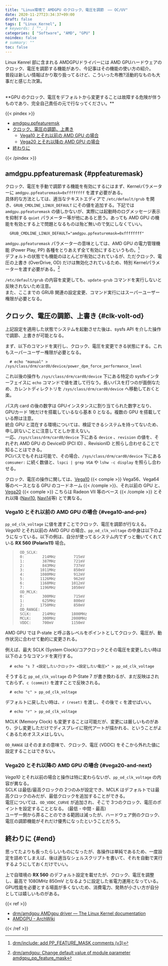 ```yaml
---
title: "Linux環境で AMDGPU のクロック、電圧を調節　―― OC/UV"
date: 2020-11-27T23:34:37+09:00
draft: false
tags: [ "Linux_Kernel", ]
# keywords: [ "", ]
categories: [ "Software", "AMD", "GPU" ]
noindex: false
# summary: ""
toc: false
---
```


Linux Kenrel 部に含まれる AMDGPUドライバーには AMD GPUハードウェアのクロック、電圧を調節する機能があり、今記事はその機能の使い方の紹介。  
普段は新しい情報ばかり取り扱ってるけど、こういった布教?活動的なものも大事だと感じた次第。  

<br>
**GPU のクロック、電圧をデフォルトから変更することは故障する危険が伴うものであり、完全自己責任の元で行なってください。**

{{< pindex >}}

 * [amdgpu.ppfeaturemsk](#ppfeaturemask)
 * [クロック、電圧の調節、上書き](#clk-volt-od)
   * [Vega10 とそれ以前の AMD GPU の場合](#vega10-and-pre)
   * [Vega20 とそれ以降の AMD GPU の場合](#vega20-and-next)
 * [終わりに](#end)

{{< /pindex >}}

## amdgpu.ppfeaturemask {#ppfeaturemask}

クロック、電圧を手動で調節する機能を有効にするにはまず、Kernelパラメーターに `amdgpu.ppfeaturemask=0xffffffff` を渡す必要がある。  
具体的な方法としては、適当なテキストエディアで `/etc/default/grub` を開き、`GRUB_CMDLINE_LINUX_DEFAULT` にその値を追加する。下記では `amdgpu.ppfeaturemask` の値しかないが、実際には起動時のログメッセージ表示を抑制する `quiet` パラメーター等が他にあると思う。あっても AMD GPU の機能を有効とする上で問題となるものは殆ど無いので気にしなくていい。  

      GRUB_CMDLINE_LINUX_DEFAULT="amdgpu.ppfeaturemask=0xffffffff"

`amdgpu.ppfeaturemask` パラメーターの意味としては、AMD GPU の電力管理機能 (Power Play, PP) 各種をとりあえず全て有効にするというもの。[^ppfeaturemask]  
デフォルトの状態でも機能のほとんどが有効にされているが、ただクロック、電圧の上書き (OverDrive, OD) だけは無効化されているため、特別 Kernelパラメーターを渡す必要がある。[^pp-parameter]  

[^ppfeaturemask]: [drm/include: add PP_FEATURE_MASK comments (v3)](https://cgit.freedesktop.org/~agd5f/linux/commit/drivers/gpu/drm/amd?h=amd-staging-drm-next&id=549750a383bf1c6a4a8ba3634c85e00e7f4585da)
[^pp-parameter]: [drm/amdgpu: Change default value of module parameter amdgpu_pp_feature_mask](https://cgit.freedesktop.org/~agd5f/linux/commit/drivers/gpu/drm/amd?h=amd-staging-drm-next&id=3d2fc0813f91a908f5c61ac0d08d89f802030d03)

`/etc/default/grub` の内容を変更しても、`update-grub` コマンドを実行しないと反映されないため注意。  
また、ここまでの GRUB 関連の設定変更、コマンド実行にはスーパーユーザー権限が必要となる。  

## クロック、電圧の調節、上書き {#clk-volt-od}

上記設定を適用した状態でシステムを起動させた後は、sysfs API を介した操作で調節、上書きが可能となる。  

まず、以下のコマンドを実行し、クロック、電圧を変更できる状態にする。これもスーパーユーザー権限が必要となる。  

      # echo "manual" > /sys/class/drm/card0/device/power_dpm_force_performance_level

これ以後の操作も `/sys/class/drm/card0/device` 下にある特定の sysfsインターフェイスに `echo` コマンドで値を渡して行なう。長いパスを打つのが面倒なため、カレントディレクトリを `/sys/class/drm/card0/device` へ移動しておくと楽。  

パス内 card の後の数字は GPUインスタンスに割り当てられた数字となり、GPUカード 1枚だけを搭載しているなら基本 0 となる。複数の GPU を搭載している際は注意。  
統合 GPU と混在する環境については、検証できるシステムを持ってないため、申し訳ないことに注意してとしか言えない。  
一応、`/sys/class/drm/card0/device` 下にある `device` 、`revision` の値を、それぞれ AMD GPU の DeviceID (PCI ID) 、RevisionID と照らし合わせることで知ることはできる。  
PCIバスでもそれは可能で、その場合、`/sys/class/drm/card0/device` 下にある `comsumer:` に続く数値と、`lspci | grep VGA` や `lshw -c display` を照らし合わせる。  

クロック、電圧の操作に関しては、[Vega10](/tags/vega10) {{< comple >}} Vega56、Vega64 等のベースとなる GPU のコードネーム {{< /comple >}}、それ以前の GPU と、  
[Vega20](/tags/vega20) {{< comple >}} こちらは Radeon VII 等のベース {{< /comple >}} とそれ以降 ([Navi10](/tags/navi10), [Navi14](/tags/navi14)等) とで異なる。  


### Vega10 とそれ以前の AMD GPU の場合 {#vega10-and-pre}

`pp_od_clk_voltage` に値を渡すことでクロック、電圧を調節が行なえる。  
*Vega10* とそれ以前の AMD GPU の場合、`pp_od_clk_voltage` の中身は以下のようになっている。以下の例は、自分が使ってるシステム内でずっと働いてくれている **RX 560 (Polaris11)** 場合。  


 >      OD_SCLK:
 >      0:        214MHz        715mV
 >      1:        387MHz        721mV
 >      2:        843MHz        737mV
 >      3:       1011MHz        850mV
 >      4:       1080MHz        912mV
 >      5:       1126MHz        962mV
 >      6:       1168MHz       1012mV
 >      7:       1196MHz       1050mV
 >      OD_MCLK:
 >      0:        300MHz        715mV
 >      1:        625MHz        800mV
 >      2:       1750MHz        850mV
 >      OD_RANGE:
 >      SCLK:     214MHz       1800MHz
 >      MCLK:     300MHz       2000MHz
 >      VDDC:     700mV        1150mV

AMD GPU では P-state と呼ぶ各レベルをポイントとしてクロック、電圧が、動作状況に合わせて動的に変更される。  

例えば、最大 SCLK (System Clock)/コアクロックとその電圧を変更したい時は以下のようなコマンドを実行する。  

      # echo "s 7 <設定したいクロック> <設定したい電圧>" > pp_od_clk_voltage

そうすると `pp_od_clk_voltage` の P-State 7 が書き換わるが、まだ反映はされておらず、`c (commit)` を渡すことで反映される。  


      # echo "c" > pp_od_clk_voltage

デフォルトに戻したい時は、`r (reset)` を渡し、その後で `c` を渡せばいい。  


      # echo "r" > pp_od_clk_voltage

MCLK (Memory Clock) も変更することは可能だが、変更には厳しいものがあり、少し変更しただけでディスプレイに現代アートが描かれる、ということがよくあるためオススメはしない。  

`OD_RANGE` はそのままの意味で、クロック、電圧 (VDDC) をそこから外れた値に設定することはできない。  

### Vega20 とそれ以降の AMD GPU の場合 {#vega20-and-next}

*Vega10* とそれ以前の場合と操作は特に変わらないが、`pp_od_clk_voltage` の内容が異なる。  
SCLK は最低/最高クロックの 2つのみが設定でき、MCLK はデフォルトでは最高クロックのみだが、最低クロックを追加することができる。  
電圧については、`OD_VDDC_CURVE` が追加され、そこで 3つのクロック、電圧のポイントを設定することとなる。 (最低 - 中間 - 最高)  
ユーザー側から弄ることのできる範囲は減ったが、ハードウェア側のクロック、電圧の調節機能がそれだけ優秀になったということだろう。  

## 終わりに {#end}

思ってたよりも長ったらしいものになったが、各操作は単純であるため、一度設定を詰めてしまえば、後は適当なシェルスクリプトを書いて、それを自動で実行するようにしておくだけでいい。  

上で自環境の **RX 560** のデフォルト設定を載せたが、クロック、電圧を調整し、最高で 1080MHz 850mV となるように設定した省電力運用となっている。  
GPU性能を必要とする場面が多くないため、消費電力、発熱が小さい方が自分としては嬉しいものがある。  

{{< ref >}}

 * [drm/amdgpu AMDgpu driver — The Linux Kernel documentation](https://www.kernel.org/doc/html/latest/gpu/amdgpu.html)
 * [AMDGPU - ArchWiki](https://wiki.archlinux.org/index.php/AMDGPU#Overclocking)

{{< /ref >}}
